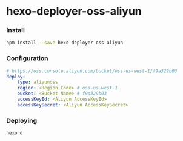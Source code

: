 # hexo-deployer-oss-aliyun


### Install 

``` bash
npm install --save hexo-deployer-oss-aliyun
```


### Configuration

```yaml
# https://oss.console.aliyun.com/bucket/oss-us-west-1/f9a329b03
deploy:
    type: aliyunoss
    region: <Region Code> # oss-us-west-1
    bucket: <Bucket Name> # f9a329b03
    accessKeyId: <Aliyun AccessKeyId> 
    accessKeySecret: <Aliyun AccessKeySecret>
```

### Deploying

```bash 
hexo d
```
